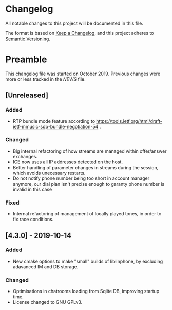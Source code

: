 # Changelog
All notable changes to this project will be documented in this file.

The format is based on [Keep a Changelog](https://keepachangelog.com/en/1.0.0/),
and this project adheres to [Semantic Versioning](https://semver.org/spec/v2.0.0.html).

# Preamble

This changelog file was started on October 2019. Previous changes were more or less tracked in the *NEWS* file.

## [Unreleased]
    
### Added
- RTP bundle mode feature according to https://tools.ietf.org/html/draft-ietf-mmusic-sdp-bundle-negotiation-54 .

### Changed
- Big internal refactoring of how streams are managed within offer/answer exchanges.
- ICE now uses all IP addresses detected on the host.
- Better handling of parameter changes in streams during the session, which avoids unecessary restarts.
- Do not notify phone number being too short in account manager anymore, our dial plan isn't precise enough to garanty phone number is invalid in this case

### Fixed
- Internal refactoring of management of locally played tones, in order to fix race conditions.


## [4.3.0] - 2019-10-14

### Added
- New cmake options to make "small" builds of liblinphone, by excluding adavanced IM and DB storage.

### Changed
- Optimisations in chatrooms loading from Sqlite DB, improving startup time.
- License changed to GNU GPLv3.

